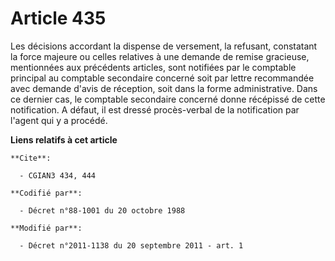 # Article 435

Les décisions accordant la dispense de versement, la refusant, constatant la force majeure ou celles relatives à une demande
de remise gracieuse, mentionnées aux précédents articles, sont notifiées par le comptable principal au comptable secondaire
concerné soit par lettre recommandée avec demande d'avis de réception, soit dans la forme administrative. Dans ce dernier
cas, le comptable secondaire concerné donne récépissé de cette notification. A défaut, il est dressé procès-verbal de la
notification par l'agent qui y a procédé.

**Liens relatifs à cet article**

	**Cite**:

	  - CGIAN3 434, 444

	**Codifié par**:

	  - Décret n°88-1001 du 20 octobre 1988

	**Modifié par**:

	  - Décret n°2011-1138 du 20 septembre 2011 - art. 1
